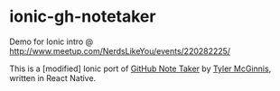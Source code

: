 # ionic-gh-notetaker
Demo for Ionic intro @ http://www.meetup.com/NerdsLikeYou/events/220282225/

This is a [modified] Ionic port of [GitHub Note Taker](https://github.com/tylermcginnis/react-native-gh-notetaker) by [Tyler McGinnis](https://twitter.com/tylermcginnis33), written in React Native.
